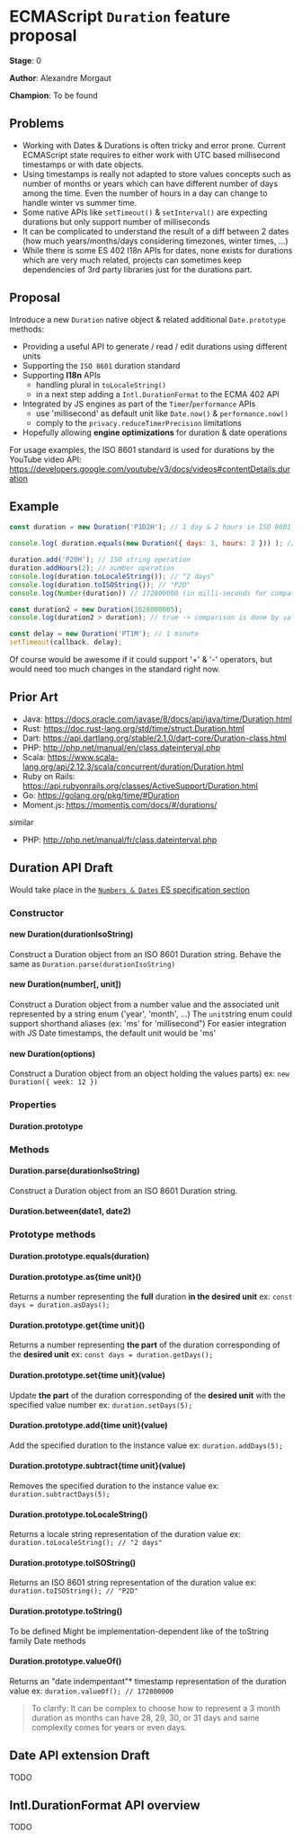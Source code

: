 # ECMAScript `Duration` feature proposal

**Stage**: 0

**Author**: Alexandre Morgaut

**Champion**: To be found

## Problems

- Working with Dates & Durations is often tricky and error prone. Current ECMAScript state requires to either work with UTC based millisecond timestamps or with date objects. 
- Using timestamps is really not adapted to store values concepts such as number of months or years which can have different number of days among the time. Even the number of hours in a day can change to handle winter vs summer time.
- Some native APIs like `setTimeout()` & `setInterval()` are expecting durations but only support number of milliseconds
- It can be complicated to understand the result of a diff between 2 dates (how much years/months/days considering timezones, winter times, ...)
- While there is some ES 402 I18n APIs for dates, none exists for durations which are very much related, projects can sometimes keep dependencies of 3rd party libraries just for the durations part.

## Proposal

Introduce a new `Duration` native object & related additional `Date.prototype` methods:

- Providing a useful API to generate / read / edit durations using different units
- Supporting the `ISO 8601` duration standard
- Supporting **I18n** APIs
  - handling plural in `toLocaleString()`
  - in a next step adding a `Intl.DurationFormat` to the ECMA 402 API
- Integrated by JS engines as part of the `Timer`/`performance` APIs
  - use 'millisecond' as default unit like `Date.now()` & `performance.now()`
  - comply to the `privacy.reduceTimerPrecision` limitations
- Hopefully allowing **engine optimizations** for duration & date operations

For usage examples, the ISO 8601 standard is used for durations by the YouTube video API:
https://developers.google.com/youtube/v3/docs/videos#contentDetails.duration

## Example

```javascript
const duration = new Duration('P1D2H'); // 1 day & 2 hours in ISO 8601

console.log( duration.equals(new Duration({ days: 1, hours: 2 })) ); // true

duration.add('P20H'); // ISO string operation
duration.addHours(2); // number operation
console.log(duration.toLocaleString()); // "2 days"
console.log(duration.toISOString()); // "P2D"
console.log(Number(duration)) // 172800000 (in milli-seconds for compatibility with ES Dates)

const duration2 = new Duration(1628000005);
console.log(duration2 > duration); // true -> comparison is done by valueOf() that returns the timestamp

const delay = new Duration('PT1M'); // 1 minute
setTimeout(callback, delay);
```

Of course would be awesome if it could support '+' & '-' operators, but would need too much changes in the standard right now.

## Prior Art

- Java: https://docs.oracle.com/javase/8/docs/api/java/time/Duration.html
- Rust: https://doc.rust-lang.org/std/time/struct.Duration.html
- Dart: https://api.dartlang.org/stable/2.1.0/dart-core/Duration-class.html
- PHP: http://php.net/manual/en/class.dateinterval.php
- Scala: https://www.scala-lang.org/api/2.12.3/scala/concurrent/duration/Duration.html
- Ruby on Rails: https://api.rubyonrails.org/classes/ActiveSupport/Duration.html
- Go: https://golang.org/pkg/time/#Duration
- Moment.js: https://momentjs.com/docs/#/durations/

similar

- PHP: http://php.net/manual/fr/class.dateinterval.php

## Duration API Draft

Would take place in the [`Numbers & Dates` ES specification section](https://www.ecma-international.org/ecma-262/9.0/index.html#sec-numbers-and-dates)

### Constructor

#### new Duration(durationIsoString)

Construct a Duration object from an ISO 8601 Duration string. Behave the same as `Duration.parse(durationIsoString)`

#### new Duration(number[, unit])

Construct a Duration object from a number value and the associated unit represented by a string enum ('year', 'month', ...)
The `unit`string enum could support shorthand aliases (ex: 'ms' for 'millisecond")
For easier integration with JS Date timestamps, the default unit would be 'ms'

#### new Duration(options)

Construct a Duration object from an object holding the values parts)
ex: `new Duration({ week: 12 })`

### Properties

#### Duration.prototype

### Methods

#### Duration.parse(durationIsoString)

Construct a Duration object from an ISO 8601 Duration string.

#### Duration.between(date1, date2)

### Prototype methods

#### Duration.prototype.equals(duration)

#### Duration.prototype.as{time unit}()

Returns a number representing the **full** duration **in the desired unit**
ex: `const days = duration.asDays();`

#### Duration.prototype.get{time unit}()

Returns a number representing **the part** of the duration corresponding of the **desired unit**
ex: `const days = duration.getDays();`

#### Duration.prototype.set{time unit}(value)

Update **the part** of the duration corresponding of the **desired unit** with the specified value number
ex: `duration.setDays(5);`

#### Duration.prototype.add{time unit}(value)

Add the specified duration to the instance value
ex: `duration.addDays(5);`

#### Duration.prototype.subtract{time unit}(value)

Removes the specified duration to the instance value
ex: `duration.subtractDays(5);`

#### Duration.prototype.toLocaleString()

Returns a locale string representation of the duration value
ex: `duration.toLocaleString(); // "2 days"`

#### Duration.prototype.toISOString()

Returns an ISO 8601 string representation of the duration value
ex: `duration.toISOString(); // "P2D"`

#### Duration.prototype.toString()

To be defined
Might be implementation-dependent like of the toString family Date methods

#### Duration.prototype.valueOf()

Returns an "date indempentant"* timestamp representation of the duration value
ex: `duration.valueOf(); // 172800000`

> To clarify: 
> It can be complex to choose how to represent a 3 month duration as months can have 28, 29, 30, or 31 days and same complexity comes for years or even days.

## Date API extension Draft

TODO

## Intl.DurationFormat API overview

TODO
